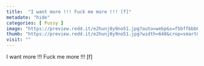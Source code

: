 ```yaml
---
title:  "I want more !!! Fuck me more !!! [f]"
metadate: "hide"
categories: [ Pussy ]
image: "https://preview.redd.it/e2hunj8y9no51.jpg?auto=webp&s=f5bffbbb655c8808242d53ac202a604a2e48c8d0"
thumb: "https://preview.redd.it/e2hunj8y9no51.jpg?width=640&crop=smart&auto=webp&s=6ac134abfca7270a89b38c8c2d53fdd8344ab68c"
visit: ""
---
```

I want more !!! Fuck me more !!! [f]
